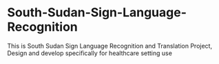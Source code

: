 # South-Sudan-Sign-Language-Recognition
This is South Sudan Sign Language Recognition and Translation Project, Design and develop specifically for healthcare setting use
